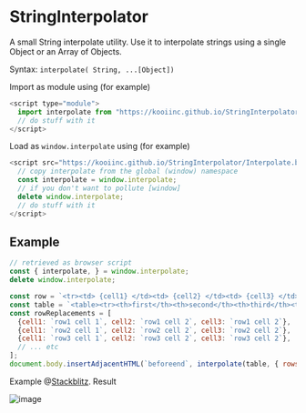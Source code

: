 # StringInterpolator

A small String interpolate utility. Use it to interpolate strings using a single Object or an Array of Objects.

Syntax: `interpolate( String, ...[Object])`

Import as module using (for example)

```javascript
<script type="module">
  import interpolate from "https://kooiinc.github.io/StringInterpolator/Interpolate.module.js";
  // do stuff with it
</script>  
```

Load as `window.interpolate` using (for example)

```javascript
<script src="https://kooiinc.github.io/StringInterpolator/Interpolate.browser.js" >
  // copy interpolate from the global (window) namespace
  const interpolate = window.interpolate;
  // if you don't want to pollute [window]
  delete window.interpolate;
  // do stuff with it
</script>  
```

## Example

```javascript
// retrieved as browser script
const { interpolate, } = window.interpolate;
delete window.interpolate;

const row = `<tr><td> {cell1} </td><td> {cell2} </td><td> {cell3} </td>`;
const table = `<table><tr><th>first</th><th>second</th><th>third</th><tbody> {rows} </tbody></table>`;
const rowReplacements = [
  {cell1: `row1 cell 1`, cell2: `row1 cell 2`, cell3: `row1 cell 2`},
  {cell1: `row2 cell 1`, cell2: `row2 cell 2`, cell3: `row2 cell 2`},
  {cell1: `row3 cell 1`, cell2: `row3 cell 2`, cell3: `row3 cell 2`},
  // ... etc
];
document.body.insertAdjacentHTML(`beforeend`, interpolate(table, { rows: interpolate(row, ...rowReplacements) }) );
```
Example @[Stackblitz](https://stackblitz.com/edit/web-platform-ehwrsp?file=script.js). Result

![image](https://github.com/KooiInc/StringInterpolator/assets/836043/034d5b9c-8247-4f69-af76-503594ec6622)



